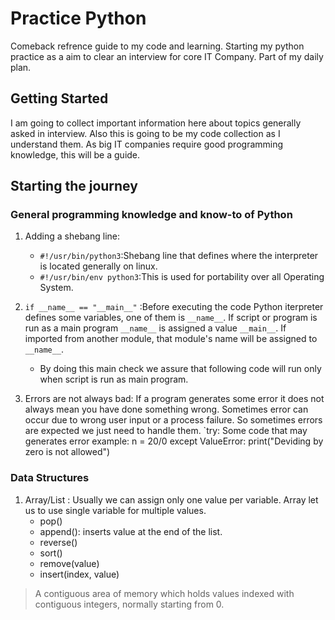 # Practice Python

Comeback refrence guide to my code and learning. Starting my python practice as a aim to clear an interview for core IT Company. Part of my daily plan.

## Getting Started

I am going to collect important information here about topics generally asked in interview. Also this is going to be my code collection as I understand them.
As big IT companies require good programming knowledge, this will be a guide.

## Starting the journey

### General programming knowledge and know-to of Python 

1. Adding a shebang line:
   - `#!/usr/bin/python3`:Shebang line that defines where the interpreter is located generally on linux.
   - `#!/usr/bin/env python3`:This is used for portability over all Operating System.

2. `if __name__ == "__main__"` :Before executing the code Python iterpreter defines some variables, one of them is `__name__`. If script or program is run as a main program `__name__` is assigned a value `__main__`. If imported from another module, that module's name will be assigned to `__name__`.

   - By doing this main check we assure that following code will run only when script is run as main program.
   
3. Errors are not always bad: If a program generates some error it does not always mean you have done something wrong. Sometimes error can occur due to wrong user input or a process failure. So sometimes errors are expected we just need to handle them.
`try:
     Some code that may generates error
     example: n = 20/0
 except ValueError:
                  print("Deviding by zero is not allowed")
       


### Data Structures

1. Array/List : Usually we can assign only one value per variable. Array let us to use single variable for multiple values.
   - pop()
   - append(): inserts value at the end of the list.
   - reverse()
   - sort()
   - remove(value)
   - insert(index, value)

> A contiguous area of memory which holds values indexed with contiguous integers, normally starting from 0.
